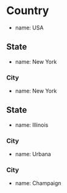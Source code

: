 # Country
- name: USA

## State
- name: New York

### City
- name: New York

## State
- name: Illinois

### City
- name: Urbana

### City
- name: Champaign
